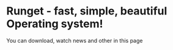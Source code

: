 # Runget - fast, simple, beautiful Operating system!
You can download, watch news and other in this page
